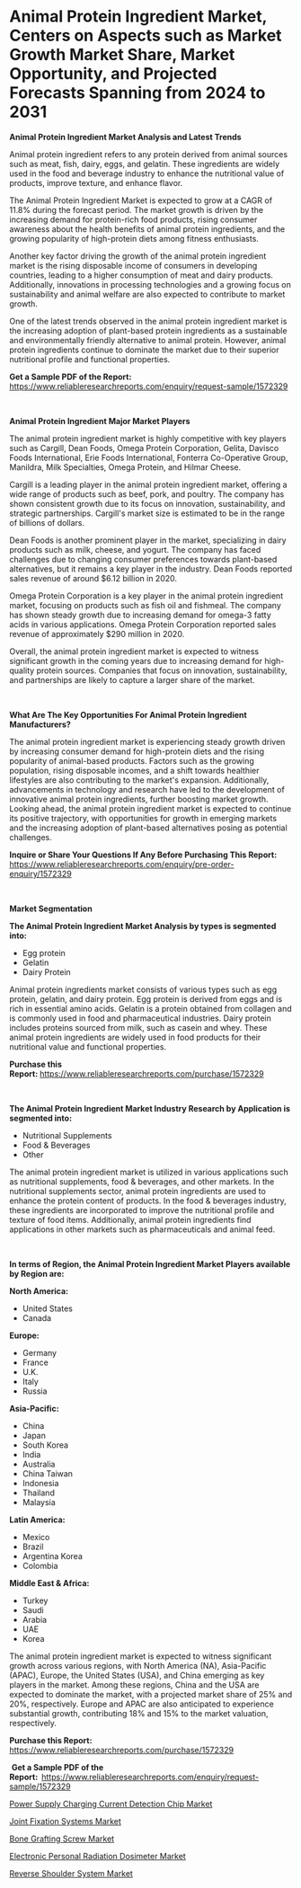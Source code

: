 <p><h1>Animal Protein Ingredient Market, Centers on Aspects such as Market Growth Market Share, Market Opportunity, and Projected Forecasts Spanning from 2024 to 2031</h1></p><p><strong>Animal Protein Ingredient Market Analysis and Latest Trends</strong></p>
<p><p>Animal protein ingredient refers to any protein derived from animal sources such as meat, fish, dairy, eggs, and gelatin. These ingredients are widely used in the food and beverage industry to enhance the nutritional value of products, improve texture, and enhance flavor.</p><p>The Animal Protein Ingredient Market is expected to grow at a CAGR of 11.8% during the forecast period. The market growth is driven by the increasing demand for protein-rich food products, rising consumer awareness about the health benefits of animal protein ingredients, and the growing popularity of high-protein diets among fitness enthusiasts.</p><p>Another key factor driving the growth of the animal protein ingredient market is the rising disposable income of consumers in developing countries, leading to a higher consumption of meat and dairy products. Additionally, innovations in processing technologies and a growing focus on sustainability and animal welfare are also expected to contribute to market growth.</p><p>One of the latest trends observed in the animal protein ingredient market is the increasing adoption of plant-based protein ingredients as a sustainable and environmentally friendly alternative to animal protein. However, animal protein ingredients continue to dominate the market due to their superior nutritional profile and functional properties.</p></p>
<p><strong>Get a Sample PDF of the Report:&nbsp;</strong> <a href="https://www.reliableresearchreports.com/enquiry/request-sample/1572329">https://www.reliableresearchreports.com/enquiry/request-sample/1572329</a></p>
<p>&nbsp;</p>
<p><strong>Animal Protein Ingredient Major Market Players</strong></p>
<p><p>The animal protein ingredient market is highly competitive with key players such as Cargill, Dean Foods, Omega Protein Corporation, Gelita, Davisco Foods International, Erie Foods International, Fonterra Co-Operative Group, Manildra, Milk Specialties, Omega Protein, and Hilmar Cheese.</p><p>Cargill is a leading player in the animal protein ingredient market, offering a wide range of products such as beef, pork, and poultry. The company has shown consistent growth due to its focus on innovation, sustainability, and strategic partnerships. Cargill's market size is estimated to be in the range of billions of dollars.</p><p>Dean Foods is another prominent player in the market, specializing in dairy products such as milk, cheese, and yogurt. The company has faced challenges due to changing consumer preferences towards plant-based alternatives, but it remains a key player in the industry. Dean Foods reported sales revenue of around $6.12 billion in 2020.</p><p>Omega Protein Corporation is a key player in the animal protein ingredient market, focusing on products such as fish oil and fishmeal. The company has shown steady growth due to increasing demand for omega-3 fatty acids in various applications. Omega Protein Corporation reported sales revenue of approximately $290 million in 2020.</p><p>Overall, the animal protein ingredient market is expected to witness significant growth in the coming years due to increasing demand for high-quality protein sources. Companies that focus on innovation, sustainability, and partnerships are likely to capture a larger share of the market.</p></p>
<p>&nbsp;</p>
<p><strong>What Are The Key Opportunities For Animal Protein Ingredient Manufacturers?</strong></p>
<p><p>The animal protein ingredient market is experiencing steady growth driven by increasing consumer demand for high-protein diets and the rising popularity of animal-based products. Factors such as the growing population, rising disposable incomes, and a shift towards healthier lifestyles are also contributing to the market's expansion. Additionally, advancements in technology and research have led to the development of innovative animal protein ingredients, further boosting market growth. Looking ahead, the animal protein ingredient market is expected to continue its positive trajectory, with opportunities for growth in emerging markets and the increasing adoption of plant-based alternatives posing as potential challenges.</p></p>
<p><strong>Inquire or Share Your Questions If Any Before Purchasing This Report:</strong> <a href="https://www.reliableresearchreports.com/enquiry/pre-order-enquiry/1572329">https://www.reliableresearchreports.com/enquiry/pre-order-enquiry/1572329</a></p>
<p>&nbsp;</p>
<p><strong>Market Segmentation</strong></p>
<p><strong>The Animal Protein Ingredient Market Analysis by types is segmented into:</strong></p>
<p><ul><li>Egg protein</li><li>Gelatin</li><li>Dairy Protein</li></ul></p>
<p><p>Animal protein ingredients market consists of various types such as egg protein, gelatin, and dairy protein. Egg protein is derived from eggs and is rich in essential amino acids. Gelatin is a protein obtained from collagen and is commonly used in food and pharmaceutical industries. Dairy protein includes proteins sourced from milk, such as casein and whey. These animal protein ingredients are widely used in food products for their nutritional value and functional properties.</p></p>
<p><strong>Purchase this Report:&nbsp;</strong><a href="https://www.reliableresearchreports.com/purchase/1572329">https://www.reliableresearchreports.com/purchase/1572329</a></p>
<p>&nbsp;</p>
<p><strong>The Animal Protein Ingredient Market Industry Research by Application is segmented into:</strong></p>
<p><ul><li>Nutritional Supplements</li><li>Food & Beverages</li><li>Other</li></ul></p>
<p><p>The animal protein ingredient market is utilized in various applications such as nutritional supplements, food & beverages, and other markets. In the nutritional supplements sector, animal protein ingredients are used to enhance the protein content of products. In the food & beverages industry, these ingredients are incorporated to improve the nutritional profile and texture of food items. Additionally, animal protein ingredients find applications in other markets such as pharmaceuticals and animal feed.</p></p>
<p>&nbsp;</p>
<p><strong>In terms of Region, the Animal Protein Ingredient Market Players available by Region are:</strong></p>
<p>
    <p> <strong> North America: </strong>
        <ul>
            <li>United States</li>
            <li>Canada</li>
        </ul>
        </p> 
    <p> <strong> Europe: </strong>
        <ul>
            <li>Germany</li>
            <li>France</li>
            <li>U.K.</li>
            <li>Italy</li>
            <li>Russia</li>
        </ul>
        </p> 
    <p> <strong> Asia-Pacific: </strong>
        <ul>
            <li>China</li>
            <li>Japan</li>
            <li>South Korea</li>
            <li>India</li>
            <li>Australia</li>
            <li>China Taiwan</li>
            <li>Indonesia</li>
            <li>Thailand</li>
            <li>Malaysia</li>
        </ul>
        </p> 
    <p> <strong> Latin America: </strong>
        <ul>
            <li>Mexico</li>
            <li>Brazil</li>
            <li>Argentina Korea</li>
            <li>Colombia</li>
        </ul>
        </p> 
    <p> <strong> Middle East & Africa: </strong>
        <ul>
            <li>Turkey</li>
            <li>Saudi</li>
            <li>Arabia</li>
            <li>UAE</li>
            <li>Korea</li>
        </ul>
    </p>
    </p>
<p><p>The animal protein ingredient market is expected to witness significant growth across various regions, with North America (NA), Asia-Pacific (APAC), Europe, the United States (USA), and China emerging as key players in the market. Among these regions, China and the USA are expected to dominate the market, with a projected market share of 25% and 20%, respectively. Europe and APAC are also anticipated to experience substantial growth, contributing 18% and 15% to the market valuation, respectively.</p></p>
<p><strong>Purchase this Report: </strong><a href="https://www.reliableresearchreports.com/purchase/1572329">https://www.reliableresearchreports.com/purchase/1572329</a></p>
<p>&nbsp;<strong>Get a Sample PDF of the Report:&nbsp;&nbsp;</strong><a href="https://www.reliableresearchreports.com/enquiry/request-sample/1572329">https://www.reliableresearchreports.com/enquiry/request-sample/1572329</a></p>
<p><strong></strong></p>
<p><p><a href="https://view.publitas.com/reportprime-1/power-supply-charging-current-detection-chip-market-research-report-the-key-to-successful-business-strategy-forecasted-for-period-from-2024-2031/">Power Supply Charging Current Detection Chip Market</a></p><p><a href="https://sudsy-motorcycle-bbc.notion.site/Joint-Fixation-Systems-Market-Offer-Valuable-Insights-into-Market-Size-Market-Share-Market-Trends--b2f07231b66e4032821eaeaf787ff5f4">Joint Fixation Systems Market</a></p><p><a href="https://military-diascia-e68.notion.site/Bone-Grafting-Screw-Market-Size-Growth-and-Forecast-from-2024-2031-d695b44c3b594e4b8e7dc2ec06ceb064">Bone Grafting Screw Market</a></p><p><a href="https://view.publitas.com/reportprime-1/electronic-personal-radiation-dosimeter-market-provides-a-comprehensive-analysis-including-a-macro-overview-of-the-market-as-well-as-micro-details-such-as-market-size-and-competitive-landscape/">Electronic Personal Radiation Dosimeter Market</a></p><p><a href="https://meowing-canidae-761.notion.site/Reverse-Shoulder-System-Market-Provides-Detailed-Segmentation-of-this-Market-based-on-Type-Applicat-7cfe4e21aed14a528220a5593e3fdea0">Reverse Shoulder System Market</a></p></p>